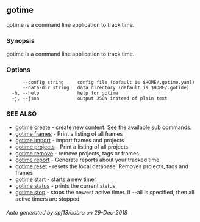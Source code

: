 ## gotime

gotime is a command line application to track time.

### Synopsis

gotime is a command line application to track time.

### Options

```
      --config string     config file (default is $HOME/.gotime.yaml)
      --data-dir string   data directory (default is $HOME/.gotime)
  -h, --help              help for gotime
  -j, --json              output JSON instead of plain text
```

### SEE ALSO

* [gotime create](gotime_create.md)	 - create new content. See the available sub commands.
* [gotime frames](gotime_frames.md)	 - Print a listing of all frames
* [gotime import](gotime_import.md)	 - import frames and projects
* [gotime projects](gotime_projects.md)	 - Print a listing of all projects
* [gotime remove](gotime_remove.md)	 - remove projects, tags or frames
* [gotime report](gotime_report.md)	 - Generate reports about your tracked time
* [gotime reset](gotime_reset.md)	 - resets the local database. Removes projects, tags and frames
* [gotime start](gotime_start.md)	 - starts a new timer
* [gotime status](gotime_status.md)	 - prints the current status
* [gotime stop](gotime_stop.md)	 - stops the newest active timer. If --all is specified, then all active timers are stopped.

###### Auto generated by spf13/cobra on 29-Dec-2018
